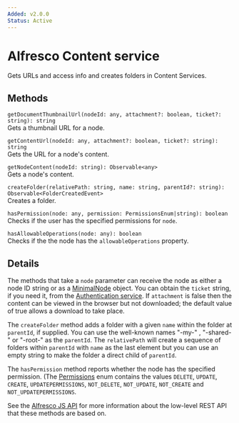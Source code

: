```yaml
---
Added: v2.0.0
Status: Active
---
```

# Alfresco Content service

Gets URLs and access info and creates folders in Content Services.

## Methods

`getDocumentThumbnailUrl(nodeId: any, attachment?: boolean, ticket?: string): string`<br/>
Gets a thumbnail URL for a node.

`getContentUrl(nodeId: any, attachment?: boolean, ticket?: string): string`<br/>
Gets the URL for a node's content.

`getNodeContent(nodeId: string): Observable<any>`<br/>
Gets a node's content.

`createFolder(relativePath: string, name: string, parentId?: string): Observable<FolderCreatedEvent>`<br/>
Creates a folder.

`hasPermission(node: any, permission: PermissionsEnum|string): boolean`<br/>
Checks if the user has the specified permissions for `node`.

`hasAllowableOperations(node: any): boolean `<br/>
Checks if the the node has the `allowableOperations` property.

## Details

The methods that take a `node` parameter can receive the node as either a node ID string
or as a [MinimalNode](content-services/document-library.model.md) object. You can obtain the `ticket` string,
if you need it, from the [Authentication service](authentication.service.md). If
`attachment` is false then the content can be viewed in the browser but not downloaded; the
default value of true allows a download to take place.

The `createFolder` method adds a folder with a given `name` within the folder at `parentId`,
if supplied. You can use the well-known names "-my-" , "-shared-" or "-root-" as the `parentId`.
The `relativePath` will create a sequence of folders within `parentId` with `name` as the last
element but you can use an empty string to make the folder a direct child of `parentId`.

The `hasPermission` method reports whether the node has the specified permission. (The
[Permissions](https://github.com/Alfresco/alfresco-ng2-components/blob/development/lib/core/models/permissions.enum.ts)
enum contains the values `DELETE`, `UPDATE`, `CREATE`, `UPDATEPERMISSIONS`, `NOT_DELETE`,
`NOT_UPDATE`, `NOT_CREATE` and `NOT_UPDATEPERMISSIONS`.

See the
[Alfresco JS API](https://github.com/Alfresco/alfresco-js-api/tree/master/src/alfresco-core-rest-api)
for more information about the low-level REST API that these methods are based on.

<!-- Don't edit the See also section. Edit seeAlsoGraph.json and run config/generateSeeAlso.js -->
<!-- seealso start -->

<!-- seealso end -->



